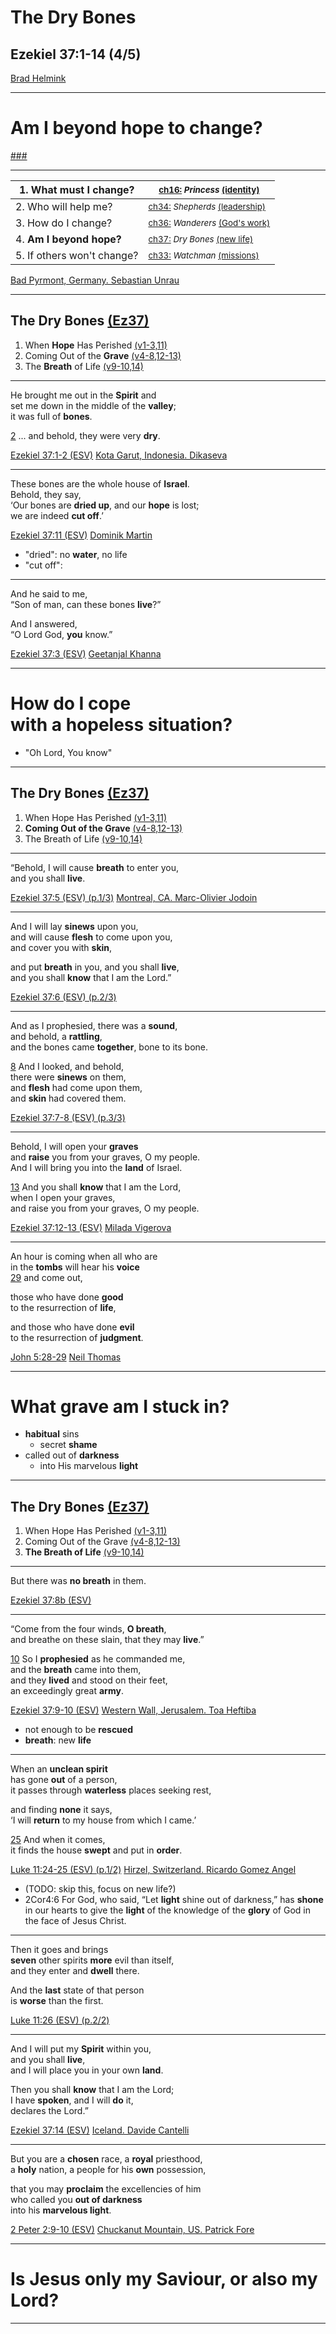 <!-- .slide: <%= bg("unsplash-8EFA86nI6yg-desert_cracks.jpg") %> id="title" -->
# The Dry Bones
## Ezekiel 37:1-14 (4/5)
[Brad Helmink](https://unsplash.com/photos/8EFA86nI6yg "caption")

---
<!-- .slide: data-background="white" -->
# Am I beyond **hope** to change?

[###](#/outline "secret")

---
<!-- .slide: <%= bg("unsplash-sp-p7uuT0tw-dark_forest.jpg") %> id="series" -->

| 1. What must I change? | <small>[ch16:](# "ref") *Princess* [(identity)](# "ref")</small> |
| --- | --- |
| 2. Who will help me? | <small>[ch34:](# "ref") *Shepherds* [(leadership)](# "ref")</small> |
| 3. How do I change? | <small>[ch36:](# "ref") *Wanderers* [(God's work)](# "ref")</small> |
| 4. **Am I beyond hope?** | <small>[ch37:](# "ref") *Dry Bones* [(new life)](# "ref")</small> |
| 5. If others won't change? | <small>[ch33:](# "ref") *Watchman* [(missions)](# "ref")</small> |

[Bad Pyrmont, Germany.  Sebastian Unrau](https://unsplash.com/photos/sp-p7uuT0tw "caption")

---
<!-- .slide: <%= bg("unsplash-8EFA86nI6yg-desert_cracks.jpg") %> id="outline" class="outline" -->
## The Dry Bones [(Ez37)](# "ref")
1. When **Hope** Has Perished [(v1-3,11)](# "ref")
2. Coming Out of the **Grave** [(v4-8,12-13)](# "ref")
3. The **Breath** of Life [(v9-10,14)](# "ref")

---
<!-- .slide: <%= bg("unsplash-zvf7cZ0PC20-bare_trees.jpg") %> -->
He brought me out in the **Spirit** and <br>
set me down in the middle of the **valley**;<br>
it was full of **bones**.

[2](# "ref")
... and behold, they were very **dry**.

[Ezekiel 37:1-2 (ESV)](# "ref")
[Kota Garut, Indonesia. Dikaseva](https://unsplash.com/photos/zvf7cZ0PC20 "caption")

---
<!-- .slide: <%= bg("unsplash-YuVzPOBuuf0-grain_broken.jpg") %> -->
These bones are the whole house of **Israel**. <br>
Behold, they say, <br>
‘Our bones are **dried up**, and our **hope** is lost;<br>
we are indeed **cut off**.’

[Ezekiel 37:11 (ESV)](# "ref")
[Dominik Martin](https://unsplash.com/photos/YuVzPOBuuf0 "caption")

>>>
+ "dried": no **water**, no life
+ "cut off":

---
<!-- .slide: <%= bg("unsplash-8CwoHpZe3qE-hands.jpg") %> -->
And he said to me, <br>
“Son of man, can these bones **live**?”

And I answered, <br>
“O Lord God, **you** know.”

[Ezekiel 37:3 (ESV)](# "ref")
[Geetanjal Khanna](https://unsplash.com/photos/8CwoHpZe3qE "caption")

---
<!-- .slide: data-background="white" -->
# How do I **cope** <br>with a **hopeless** situation?

>>>
+ "Oh Lord, You know"

---
<!-- .slide: <%= bg("unsplash-8EFA86nI6yg-desert_cracks.jpg") %> class="outline" -->
## The Dry Bones [(Ez37)](# "ref")
1. When Hope Has Perished [(v1-3,11)](# "ref")
2. **Coming Out of the Grave** [(v4-8,12-13)](# "ref")
3. The Breath of Life [(v9-10,14)](# "ref")

---
<!-- .slide: <%= bg("unsplash-TStNU7H4UEE-hand_sunset.jpg") %> -->
<!-- unsplash-rdwkamJlpiU-mist-mtns.jpg [Savoie, France. Thomas Tixtaaz](https://unsplash.com/photos/rdwkamJlpiU "caption") -->

“Behold, I will cause **breath** to enter you,<br>
and you shall **live**.

[Ezekiel 37:5 (ESV) (p.1/3)](# "ref")
[Montreal, CA. Marc-Olivier Jodoin](https://unsplash.com/photos/TStNU7H4UEE "caption")

---
<!-- .slide: <%= bg("unsplash-TStNU7H4UEE-hand_sunset.jpg") %> -->
And I will lay **sinews** upon you, <br>
and will cause **flesh** to come upon you, <br>
and cover you with **skin**,

and put **breath** in you, and you shall **live**, <br>
and you shall **know** that I am the Lord.”

[Ezekiel 37:6 (ESV) (p.2/3)](# "ref")

---
<!-- .slide: <%= bg("unsplash-TStNU7H4UEE-hand_sunset.jpg") %> -->
And as I prophesied, there was a **sound**, <br>
and behold, a **rattling**, <br>
and the bones came **together**, bone to its bone.

[8](# "ref")
And I looked, and behold, <br>
there were **sinews** on them, <br>
and **flesh** had come upon them, <br>
and **skin** had covered them.

[Ezekiel 37:7-8 (ESV) (p.3/3)](# "ref")

---
<!-- .slide: <%= bg("unsplash-pHR_S0PeOF0-hands.jpg") %> -->
Behold, I will open your **graves** <br>
and **raise** you from your graves, O my people. <br>
And I will bring you into the **land** of Israel.

[13](# "ref")
And you shall **know** that I am the Lord, <br>
when I open your graves, <br>
and raise you from your graves, O my people.

[Ezekiel 37:12-13 (ESV)](# "ref")
[Milada Vigerova](https://unsplash.com/photos/pHR_S0PeOF0 "caption")

---
<!-- .slide: <%= bg("unsplash-bSYRuzEaT5k-cemetery.jpg") %> -->
An hour is coming when all who are <br>
in the **tombs** will hear his **voice** <br>
[29](# "ref")
and come out, 

those who have done **good** <br>
to the resurrection of **life**,

and those who have done **evil** <br>
to the resurrection of **judgment**.

[John 5:28-29](# "ref")
[Neil Thomas](https://unsplash.com/photos/bSYRuzEaT5k "caption")

---
<!-- .slide: data-background="white" -->
# What **grave** am I stuck in?

>>>
+ **habitual** sins
  + secret **shame**
+ called out of **darkness**
  + into His marvelous **light**

---
<!-- .slide: <%= bg("unsplash-8EFA86nI6yg-desert_cracks.jpg") %> class="outline" -->
## The Dry Bones [(Ez37)](# "ref")
1. When Hope Has Perished [(v1-3,11)](# "ref")
2. Coming Out of the Grave [(v4-8,12-13)](# "ref")
3. **The Breath of Life** [(v9-10,14)](# "ref")

---
<!-- .slide: <%= bg("unsplash-TStNU7H4UEE-hand_sunset.jpg") %> -->
But there was **no breath** in them.

[Ezekiel 37:8b (ESV)](# "ref")

---
<!-- .slide: <%= bg("unsplash-Y1BdWi52y14-israeli_soldiers.jpg") %> -->
“Come from the four winds, **O breath**, <br>
and breathe on these slain, that they may **live**.”

[10](# "ref")
So I **prophesied** as he commanded me,<br>
and the **breath** came into them, <br>
and they **lived** and stood on their feet, <br>
an exceedingly great **army**.

[Ezekiel 37:9-10 (ESV)](# "ref")
[Western Wall, Jerusalem. Toa Heftiba](https://unsplash.com/photos/Y1BdWi52y14 "caption")

>>>
+ not enough to be **rescued**
+ **breath**: new **life**

---
<!-- .slide: <%= bg("unsplash-iTwmi4p4Q_c-forest_sunbeam.jpg") %> -->
When an **unclean spirit** <br>
has gone **out** of a person, <br>
it passes through **waterless** places seeking rest,

and finding **none** it says, <br>
‘I will **return** to my house from which I came.’

[25](# "ref")
And when it comes, <br>
it finds the house **swept** and put in **order**.

[Luke 11:24-25 (ESV) (p.1/2)](# "ref")
[Hirzel, Switzerland. Ricardo Gomez Angel](https://unsplash.com/photos/iTwmi4p4Q_c "caption")

>>>
+ (TODO: skip this, focus on new life?)
+ 2Cor4:6 For God, who said, “Let **light** shine out of darkness,” has **shone** in our hearts to give the **light** of the knowledge of the **glory** of God in the face of Jesus Christ.

---
<!-- .slide: <%= bg("unsplash-iTwmi4p4Q_c-forest_sunbeam.jpg") %> -->
Then it goes and brings  <br>
**seven** other spirits **more** evil than itself,  <br>
and they enter and **dwell** there.

And the **last** state of that person <br>
is **worse** than the first.

[Luke 11:26 (ESV) (p.2/2)](# "ref")

---
<!-- .slide: <%= bg("unsplash-H3giJcTw__w-iceland_sunbeam.jpg") %> -->
And I will put my **Spirit** within you, <br>
and you shall **live**, <br>
and I will place you in your own **land**.

Then you shall **know** that I am the Lord; <br>
I have **spoken**, and I will **do** it, <br>
declares the Lord.”

[Ezekiel 37:14 (ESV)](# "ref")
[Iceland. Davide Cantelli](https://unsplash.com/photos/H3giJcTw__w "caption")

---
<!-- .slide: <%= bg("unsplash-74TufExdP3Y-sunlit-road.jpg") %> -->
But you are a **chosen** race, a **royal** priesthood,<br>
a **holy** nation, a people for his **own** possession,

that you may **proclaim** the excellencies of him<br>
who called you **out of darkness**<br>
into his **marvelous light**.

[2 Peter 2:9-10 (ESV)](# "ref")
[Chuckanut Mountain, US.  Patrick Fore](https://unsplash.com/photos/74TufExdP3Y "caption")

---
<!-- .slide: data-background="white" -->
# Is Jesus only my **Saviour**, or also my **Lord**?

---
<!-- .slide: <%= bg("unsplash-8EFA86nI6yg-desert_cracks.jpg") %> class="empty" -->

